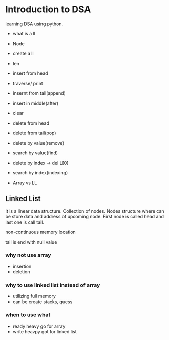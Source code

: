 # Introduction to DSA

learning DSA using python.

- what is a ll
- Node
- create a ll
- len
- insert from head
- traverse/ print
- insernt from tail(append)
- insert in middle(after)

- clear
- delete from head
- delete from tail(pop)
- delete by value(remove)

- search by value(find)
- delete by index -> del L[0]
- search by index(indexing)
- Array vs LL

## Linked List

It is a linear data structure. Collection of nodes. Nodes structure where can be store data and address of upcoming node. First node is called head and last one is call tail.

non-continuous memory location

tail is end with null value

### why not use array

- insertion  
- deletion

### why to use linked list instead of array

- utilizing full memory
- can be create stacks, quess

### when to use what

- ready heavy go for array
- write heavpy got for linked list